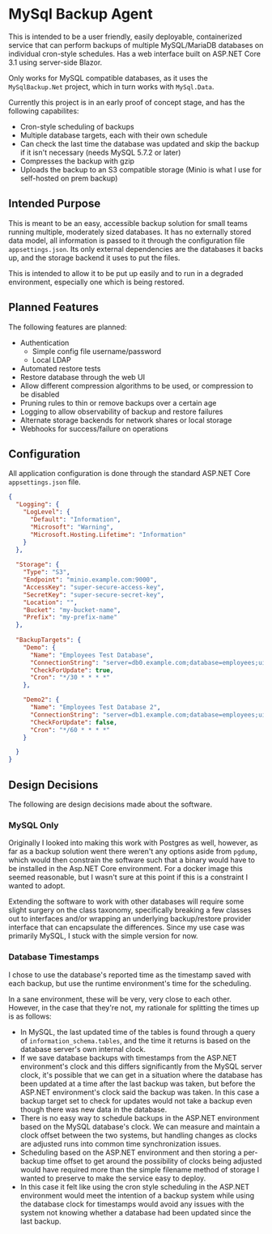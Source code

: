 # MySql Backup Agent

This is intended to be a user friendly, easily deployable, containerized service that can perform backups of multiple MySQL/MariaDB databases on individual cron-style schedules.  Has a web interface built on ASP.NET Core 3.1 using server-side Blazor.

Only works for MySQL compatible databases, as it uses the `MySqlBackup.Net` project, which in turn works with `MySql.Data`.

Currently this project is in an early proof of concept stage, and has the following capabilites:

* Cron-style scheduling of backups
* Multiple database targets, each with their own schedule
* Can check the last time the database was updated and skip the backup if it isn't necessary (needs MySQL 5.7.2 or later)
* Compresses the backup with gzip 
* Uploads the backup to an S3 compatible storage (Minio is what I use for self-hosted on prem backup)

## Intended Purpose
This is meant to be an easy, accessible backup solution for small teams running multiple, moderately sized databases. It has no externally stored data model, all information is passed to it through the configuration file `appsettings.json`.  Its only external dependencies are the databases it backs up, and the storage backend it uses to put the files.

This is intended to allow it to be put up easily and to run in a degraded environment, especially one which is being restored.

## Planned Features

The following features are planned:

* Authentication
    * Simple config file username/password
    * Local LDAP 
* Automated restore tests
* Restore database through the web UI
* Allow different compression algorithms to be used, or compression to be disabled
* Pruning rules to thin or remove backups over a certain age
* Logging to allow observability of backup and restore failures
* Alternate storage backends for network shares or local storage
* Webhooks for success/failure on operations

## Configuration

All application configuration is done through the standard ASP.NET Core `appsettings.json` file.

```json
{
  "Logging": {
    "LogLevel": {
      "Default": "Information",
      "Microsoft": "Warning",
      "Microsoft.Hosting.Lifetime": "Information"
    }
  },
  
  "Storage": {
    "Type": "S3",
    "Endpoint": "minio.example.com:9000",
    "AccessKey": "super-secure-access-key",
    "SecretKey": "super-secure-secret-key",
    "Location": "",
    "Bucket": "my-bucket-name",
    "Prefix": "my-prefix-name"
  },
  
  "BackupTargets": {
    "Demo": {
      "Name": "Employees Test Database",
      "ConnectionString": "server=db0.example.com;database=employees;uid=backup_user;pwd=testpass",
      "CheckForUpdate": true,
      "Cron": "*/30 * * * *"
    },

    "Demo2": {
      "Name": "Employees Test Database 2",
      "ConnectionString": "server=db1.example.com;database=employees;uid=backup_user;pwd=testpass",
      "CheckForUpdate": false,
      "Cron": "*/60 * * * *"
    }

  }
}

```

## Design Decisions

The following are design decisions made about the software.

### MySQL Only

Originally I looked into making this work with Postgres as well, however, as far as a backup solution went there weren't any options aside from `pgdump`, which would then constrain the software such that a binary would have to be installed in the Asp.NET Core environment.  For a docker image this seemed reasonable, but I wasn't sure at this point if this is a constraint I wanted to adopt.

Extending the software to work with other databases will require some slight surgery on the class taxonomy, specifically breaking a few classes out to interfaces and/or wrapping an underlying backup/restore provider interface that can encapsulate the differences.  Since my use case was primarily MySQL, I stuck with the simple version for now.

### Database Timestamps

I chose to use the database's reported time as the timestamp saved with each backup, but use the runtime environment's time for the scheduling.

In a sane environment, these will be very, very close to each other.  However, in the case that they're not, my rationale for splitting the times up is as follows:

* In MySQL, the last updated time of the tables is found through a query of `information_schema.tables`, and the time it returns is based on the database server's own internal clock. 
* If we save database backups with timestamps from the ASP.NET environment's clock and this differs significantly from the MySQL server clock, it's possible that we can get in a situation where the database has been updated at a time after the last backup was taken, but before the ASP.NET environment's clock said the backup was taken.  In this case a backup target set to check for updates would not take a backup even though there was new data in the database.
* There is no easy way to schedule backups in the ASP.NET environment based on the MySQL database's clock. We can measure and maintain a clock offset between the two systems, but handling changes as clocks are adjusted runs into common time synchronization issues.
* Scheduling based on the ASP.NET environment and then storing a per-backup time offset to get around the possibility of clocks being adjusted would have required more than the simple filename method of storage I wanted to preserve to make the service easy to deploy.
* In this case it felt like using the cron style scheduling in the ASP.NET environment would meet the intention of a backup system while using the database clock for timestamps would avoid any issues with the system not knowing whether a database had been updated since the last backup.